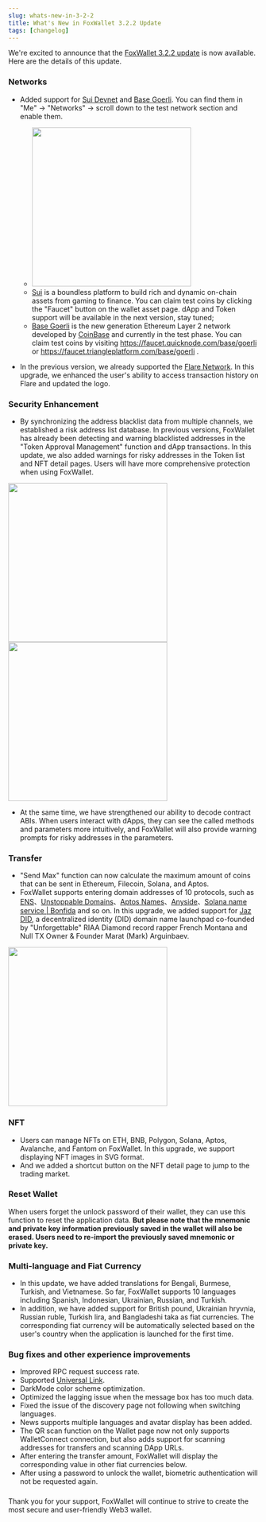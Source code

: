 ```yaml
---
slug: whats-new-in-3-2-2
title: What's New in FoxWallet 3.2.2 Update
tags: [changelog]
---
```


We're excited to announce that the [FoxWallet 3.2.2 update](https://foxwallet.com/download) is now available. Here are the details of this update.
<!--truncate-->
### Networks
* Added support for [Sui Devnet](https://sui.io/) and [Base Goerli](https://base.org/). You can find them in "Me" -> "Networks" -> scroll down to the test network section and enable them.
    * <img src="/img/blog/add-sui-base.webp" width="320" />
    * [Sui](https://sui.io/) is a boundless platform to build rich and dynamic on-chain assets from gaming to finance. You can claim test coins by clicking the "Faucet" button on the wallet asset page. dApp and Token support will be available in the next version, stay tuned;
    * [Base Goerli](https://base.org/) is the new generation Ethereum Layer 2 network developed by [CoinBase](https://www.coinbase.com/) and currently in the test phase. You can claim test coins by visiting https://faucet.quicknode.com/base/goerli or https://faucet.triangleplatform.com/base/goerli .  
    

* In the previous version, we already supported the [Flare Network](https://flare.network/). In this upgrade, we enhanced the user's ability to access transaction history on Flare and updated the logo.

### Security Enhancement
* By synchronizing the address blacklist data from multiple channels, we established a risk address list database. In previous versions, FoxWallet has already been detecting and warning blacklisted addresses in the "Token Approval Management" function and dApp transactions. In this update, we also added warnings for risky addresses in the Token list and NFT detail pages. Users will have more comprehensive protection when using FoxWallet.

 <img src="/img/blog/risky-token-list.webp" width="320" /> <img src="/img/blog/risky-nft.webp" width="320" />

* At the same time, we have strengthened our ability to decode contract ABIs. When users interact with dApps, they can see the called methods and parameters more intuitively, and FoxWallet will also provide warning prompts for risky addresses in the parameters.

### Transfer
* "Send Max" function can now calculate the maximum amount of coins that can be sent in Ethereum, Filecoin, Solana, and Aptos.
* FoxWallet supports entering domain addresses of 10 protocols, such as [ENS](https://ens.domains/)、[Unstoppable Domains](https://unstoppabledomains.com/)、[Aptos Names](https://www.aptosnames.com/)、[Anyside](https://anyside.com/)、[Solana name service | Bonfida](https://naming.bonfida.org/) and so on.  In this upgrade, we added support for [Jaz DID](https://www.jazdid.com/), a decentralized identity (DID) domain name launchpad co-founded by "Unforgettable" RIAA Diamond record rapper French Montana and Null TX Owner & Founder Marat (Mark) Arguinbaev.  

 <img src="/img/blog/jaz-bab.webp" width="320" />

### NFT 
* Users can manage NFTs on ETH, BNB, Polygon, Solana, Aptos, Avalanche, and Fantom on FoxWallet. In this upgrade, we support displaying NFT images in SVG format.
* And we added a shortcut button on the NFT detail page to jump to the trading market.

### Reset Wallet
When users forget the unlock password of their wallet, they can use this function to reset the application data. **But please note that the mnemonic and private key information previously saved in the wallet will also be erased. Users need to re-import the previously saved mnemonic or private key.**

### Multi-language and Fiat Currency
* In this update, we have added translations for Bengali, Burmese, Turkish, and Vietnamese. So far, FoxWallet supports 10 languages including Spanish, Indonesian, Ukrainian, Russian, and Turkish.
* In addition, we have added support for British pound, Ukrainian hryvnia, Russian ruble, Turkish lira, and Bangladeshi taka as fiat currencies. The corresponding fiat currency will be automatically selected based on the user's country when the application is launched for the first time.

### Bug fixes and other experience improvements
* Improved RPC request success rate.
* Supported [Universal Link](https://hc.foxwallet.com/docs/developer/deeplink#universallink-applinks).
* DarkMode color scheme optimization.
* Optimized the lagging issue when the message box has too much data.
* Fixed the issue of the discovery page not following when switching languages.
* News supports multiple languages and avatar display has been added.
* The QR scan function on the Wallet page now not only supports WalletConnect connection, but also adds support for scanning addresses for transfers and scanning DApp URLs.
* After entering the transfer amount, FoxWallet will display the corresponding value in other fiat currencies below.
* After using a password to unlock the wallet, biometric authentication will not be requested again.

### 
Thank you for your support, FoxWallet will continue to strive to create the most secure and user-friendly Web3 wallet.